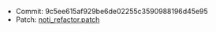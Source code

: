 - Commit: 9c5ee615af929be6de02255c3590988196d45e95
- Patch: [noti_refactor.patch](resources/noti_refactor.patch)

